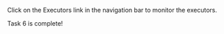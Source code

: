 Click on the Executors link in the navigation bar to monitor the executors.

 

Task 6 is complete!
